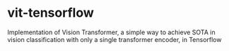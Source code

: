# vit-tensorflow
Implementation of Vision Transformer, a simple way to achieve SOTA in vision classification with only a single transformer encoder, in Tensorflow
